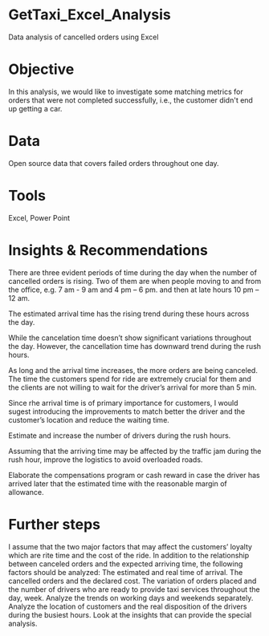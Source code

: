 # GetTaxi_Excel_Analysis
Data analysis of cancelled orders using Excel
# Objective
In this analysis, we would like to investigate some matching metrics for orders that were not completed successfully, i.e., the customer didn't end up getting a car.
# Data
Open source data that covers failed orders throughout one day.
# Tools
Excel, Power Point
# Insights & Recommendations

There are three evident periods of time during the day when the number of cancelled orders is rising. Two of them are when people moving to and from the office, e.g. 7 am - 9 am and 4 pm – 6 pm. and then at late hours 10 pm – 12 am. 

The estimated arrival time has the rising trend during these hours across the day.

While the cancelation time doesn’t show significant variations throughout the day. However, the cancellation time has downward trend during the rush hours.

As long and the arrival time increases, the more orders are being canceled. 
The time the customers spend for ride are extremely crucial for them and the clients are not willing to wait for the driver’s arrival for more than 5 min. 

Since rhe arrival time is of primary importance for customers, I would sugest introducing the improvements to match better the driver and the customer’s location and reduce the waiting time.

Estimate and increase the number of drivers during the rush hours.

Assuming that the arriving time may be affected by the traffic jam during the rush hour, improve the logistics to avoid overloaded roads.

Elaborate the compensations program or cash reward in case the driver has arrived later that the estimated time with the reasonable margin of allowance.
# Further steps
I assume that the two major factors that may affect the customers’ loyalty which are rite time and the cost of the ride.
In addition to the relationship between canceled orders and the expected arriving time, the following factors should be analyzed:
The estimated and real time of arrival.
The cancelled orders and the declared cost.
The variation of orders placed and the number of drivers who are ready to provide taxi services throughout the day, week.
Analyze the trends on working days and weekends separately.
Analyze the location of customers and the real disposition of the drivers during the busiest hours. Look at the insights that can provide the special analysis. 
